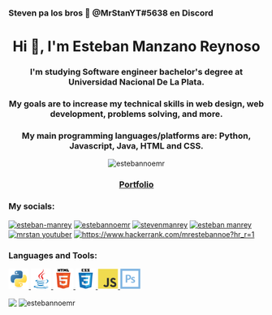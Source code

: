 ### Steven pa los bros 👋 @MrStanYT#5638 en Discord

<!--
**estebannoemr/estebannoemr** is a ✨ _special_ ✨ repository because its `README.md` (this file) appears on your GitHub profile.
-->
<!--
Sobre mi:

- 🔭 I’m currently working on ...
- 🌱 I’m currently learning ...
- 👯 I’m looking to collaborate on ...
- 🤔 I’m looking for help with ...
- 💬 Ask me about ...
- 📫 How to reach me: ...
- 😄 Pronouns: ...
- ⚡ Fun fact: ...
-->

<!--

# console.log ('Esteban Manzano Reynoso ;)')
Software engineer studying bachelor's degree at Universidad Nacional De La Plata.
My goals are to increase my technical skills in web design, web development, problems solving, and more.
My main programming languages/platforms are: Python, Javascript, Java, HTML and CSS.

You can follow me in the next sites/platforms where I constantly publish new content 😊

📺 [Esteban MR Youtube channel](https://www.youtube.com/channel/UCHsGMG_bLjd_yrbieqt8P2w)

📲 [Telegram](https://t.me/EstebanMR), 📷 [Instagram](https://www.instagram.com/estebannoemr/), 🐦[Twitter](https://twitter.com/StevenManRey), 👍 [Facebook](https://www.facebook.com/profile.php?id=100004204304436), and 🎵[Tiktok](https://www.tiktok.com/@stevenmanrey)



💼 [My personal Linkedin](https://www.linkedin.com/in/esteban-manrey/)

📝 [All my links attached here](https://linktr.ee/estebanmr)

-->

<!--
<h1 align="center">Esteban Manzano Reynoso
<div align="center">

<a href="https://github.com/estebannoemr/awesome-github-profile-readme/stargazers"><img src="https://img.shields.io/github/stars/estebannoemr/awesome-github-profile-readme" alt="Stars Badge"/></a>
-->


<h1 align="center">Hi 👋, I'm Esteban Manzano Reynoso</h1>
<h3 align="center">I'm <b>studying</b> Software engineer bachelor's degree at Universidad Nacional De La Plata.</h3>
<h3 align="center">My goals are to increase my technical skills in web design, web development, problems solving, and more.</h3>
<h3 align="center">My main programming languages/platforms are: Python, Javascript, Java, HTML and CSS.</h3>

<p align="center"> <img src="https://komarev.com/ghpvc/?username=estebannoemr&label=Profile%20views&color=0e75b6&style=flat" alt="estebannoemr" /> </p>

<h3 align="center"><a href="https://estebannoemr.github.io/">Portfolio</a></h3>

<h3 align="left">My socials:</h3>
<p align="left">
<a href="https://linkedin.com/in/esteban-manrey" target="blank"><img align="center" src="https://raw.githubusercontent.com/rahuldkjain/github-profile-readme-generator/master/src/images/icons/Social/linked-in-alt.svg" alt="esteban-manrey" height="30" width="40" /></a>
<a href="https://instagram.com/estebannoemr" target="blank"><img align="center" src="https://raw.githubusercontent.com/rahuldkjain/github-profile-readme-generator/master/src/images/icons/Social/instagram.svg" alt="estebannoemr" height="30" width="40" /></a>
<a href="https://twitter.com/stevenmanrey" target="blank"><img align="center" src="https://raw.githubusercontent.com/rahuldkjain/github-profile-readme-generator/master/src/images/icons/Social/twitter.svg" alt="stevenmanrey" height="30" width="40" /></a>
<a href="[https://fb.com/esteban manrey](https://www.facebook.com/profile.php?id=100004204304436)" target="blank"><img align="center" src="https://raw.githubusercontent.com/rahuldkjain/github-profile-readme-generator/master/src/images/icons/Social/facebook.svg" alt="esteban manrey" height="30" width="40" /></a>
<a href="[https://www.youtube.com/c/mrstan youtuber](https://www.youtube.com/channel/UCHsGMG_bLjd_yrbieqt8P2w)" target="blank"><img align="center" src="https://raw.githubusercontent.com/rahuldkjain/github-profile-readme-generator/master/src/images/icons/Social/youtube.svg" alt="mrstan youtuber" height="30" width="40" /></a>
<a href="https://www.hackerrank.com/https://www.hackerrank.com/mrestebannoe?hr_r=1" target="blank"><img align="center" src="https://raw.githubusercontent.com/rahuldkjain/github-profile-readme-generator/master/src/images/icons/Social/hackerrank.svg" alt="https://www.hackerrank.com/mrestebannoe?hr_r=1" height="30" width="40" /></a> 
</p>

<h3 align="left">Languages and Tools:</h3>
<p align="left"> <a href="https://www.python.org" target="_blank" rel="noreferrer"> <img src="https://raw.githubusercontent.com/devicons/devicon/master/icons/python/python-original.svg" alt="python" width="40" height="40"/> </a> <a href="https://www.java.com" target="_blank" rel="noreferrer"> <img src="https://raw.githubusercontent.com/devicons/devicon/master/icons/java/java-original.svg" alt="java" width="40" height="40"/> </a> <a href="https://www.w3.org/html/" target="_blank" rel="noreferrer"> <img src="https://raw.githubusercontent.com/devicons/devicon/master/icons/html5/html5-original-wordmark.svg" alt="html5" width="40" height="40"/> </a> <a href="https://www.w3schools.com/css/" target="_blank" rel="noreferrer"> <img src="https://raw.githubusercontent.com/devicons/devicon/master/icons/css3/css3-original-wordmark.svg" alt="css3" width="40" height="40"/> </a> <a href="https://developer.mozilla.org/en-US/docs/Web/JavaScript" target="_blank" rel="noreferrer"> <img src="https://raw.githubusercontent.com/devicons/devicon/master/icons/javascript/javascript-original.svg" alt="javascript" width="40" height="40"/> </a> <a href="https://www.photoshop.com/en" target="_blank" rel="noreferrer"> <img src="https://raw.githubusercontent.com/devicons/devicon/master/icons/photoshop/photoshop-line.svg" alt="photoshop" width="40" height="40"/> </a> </p>


<!--
<p><img align="center" src="https://github-readme-stats.vercel.app/api/top-langs?username=estebannoemr&amp;langs_count=8&amp;layout=compact&amp;theme=react&amp;hide_border=true&amp;bg_color=1F222E&amp;title_color=0176FF&amp;icon_color=F8D866&amp;hide=Jupyter%20Notebook" style="max-width: 100%;" alt="estebannoemr"/></p>

<p><img align="center" src="https://denvercoder1-github-readme-stats.vercel.app/api/?username=estebannoemr&amp;show_icons=true&amp;count_private=true&amp;theme=react&amp;hide_border=true&amp;bg_color=1F222E&amp;title_color=0176FF&amp;icon_color=F8D866" style="max-width: 100%;"/></p>
-->


<p dir="auto"> <a><img align="center" src="https://denvercoder1-github-readme-stats.vercel.app/api/?username=estebannoemr&amp;show_icons=true&amp;count_private=true&amp;theme=react&amp;hide_border=true&amp;bg_color=1F222E&amp;title_color=0176FF&amp;icon_color=F8D866" style="max-width: 100%;"; height="180px"/></a> <a><img align="center" src="https://github-readme-stats.vercel.app/api/top-langs?username=estebannoemr&amp;langs_count=8&amp;layout=compact&amp;theme=react&amp;hide_border=true&amp;bg_color=1F222E&amp;title_color=0176FF&amp;icon_color=F8D866&amp;hide=Jupyter%20Notebook" style="max-width: 100%" alt="estebannoemr"; height="140px"/></a> </p>



<!--
<p><img align="center" src="https://github-readme-stats.vercel.app/api/top-langs?username=estebannoemr&show_icons=true&locale=en&layout=compact&theme=react;title_color=0176FF&amp;" alt="estebannoemr"/></p>

![EstebanMR's GitHub stats](https://github-readme-stats.vercel.app/api?username=estebannoemr&show_icons=true&theme=radical)


[![Top Langs](https://github-readme-stats.vercel.app/api/top-langs/?username=estebannoemr)](https://github.com/estebannoemr/github-readme-stats)

[![Top Langs](https://github-readme-stats.vercel.app/api/top-langs/?username=estebannoemr&exclude_repo=github-readme-stats,estebannoemr.github.io)](https://github.com/estebannoemr/github-readme-stats)

[![Top Langs](https://github-readme-stats.vercel.app/api/top-langs/?username=estebannoemr&langs_count=8)](https://github.com/estebannoemr/github-readme-stats)

[![Top Langs](https://github-readme-stats.vercel.app/api/top-langs/?username=estebannoemr&layout=compact)](https://github.com/estebannoemr/github-readme-stats)

[![GitHub Streak](https://streak-stats.demolab.com?user=estebannoemr&theme=dark&date_format=M%20j%5B%2C%20Y%5D)](https://git.io/streak-stats)
-->
